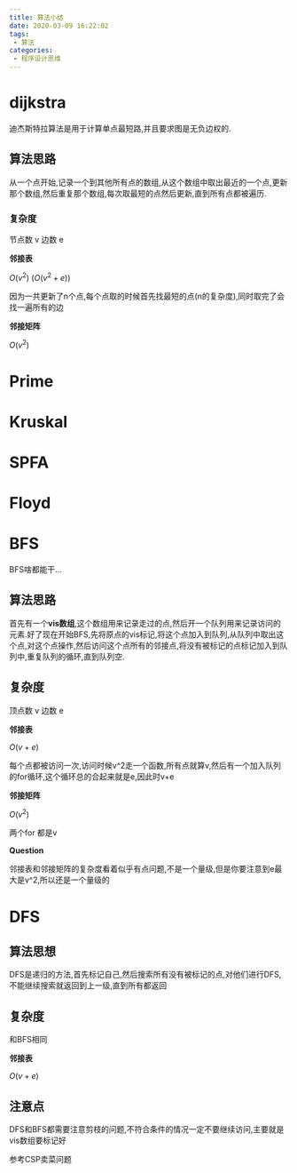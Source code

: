 ```yaml
---
title: 算法小结
date: 2020-03-09 16:22:02
tags:
 - 算法
categories:
 - 程序设计思维
---
```


#  dijkstra 

迪杰斯特拉算法是用于计算单点最短路,并且要求图是无负边权的.

## 算法思路

从一个点开始,记录一个到其他所有点的数组,从这个数组中取出最近的一个点,更新那个数组,然后重复那个数组,每次取最短的点然后更新,直到所有点都被遍历.

### 复杂度

节点数 v 边数 e

**邻接表**

$O(v^2)$ ($O(v^2+e)$)

因为一共更新了n个点,每个点取的时候首先找最短的点(n的复杂度),同时取完了会找一遍所有的边

**邻接矩阵**

$O(v^2)$

# Prime

# Kruskal

# SPFA

# Floyd

# BFS

BFS啥都能干...

## 算法思路

首先有一个**vis数组**,这个数组用来记录走过的点,然后开一个队列用来记录访问的元素.好了现在开始BFS,先将原点的vis标记,将这个点加入到队列,从队列中取出这个点,对这个点操作,然后访问这个点所有的邻接点,将没有被标记的点标记加入到队列中,重复队列的循环,直到队列空.

## 复杂度

顶点数 v 边数 e

**邻接表**

$O(v+e)$

每个点都被访问一次,访问时候v^2走一个函数,所有点就算v,然后有一个加入队列的for循环,这个循环总的合起来就是e,因此时v+e

**邻接矩阵**

$O(v^2)$

两个for 都是v

**Question**

邻接表和邻接矩阵的复杂度看着似乎有点问题,不是一个量级,但是你要注意到e最大是v^2,所以还是一个量级的

# DFS

## 算法思想

DFS是递归的方法,首先标记自己,然后搜索所有没有被标记的点,对他们进行DFS,不能继续搜索就返回到上一级,直到所有都返回

## 复杂度

和BFS相同

**邻接表**

$O(v+e)$

## 注意点

DFS和BFS都需要注意剪枝的问题,不符合条件的情况一定不要继续访问,主要就是vis数组要标记好

参考CSP卖菜问题